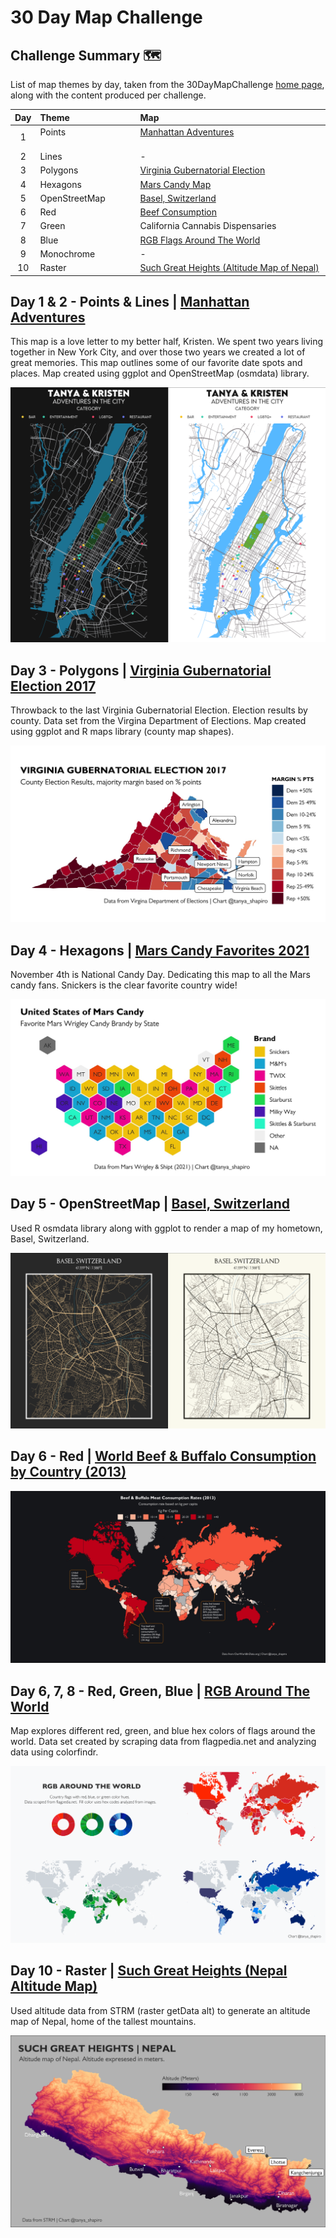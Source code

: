 # 30 Day Map Challenge  

## Challenge Summary :world_map:

List of map themes by day, taken from the 30DayMapChallenge [home page](https://github.com/tjukanovt/30DayMapChallenge), along with the content produced per challenge. 

| Day | Theme         | Map                                        |
|:---:|:--------------|:-------------------------------------------|
| 1   | Points<img width=160/>| [Manhattan Adventures](manhattan-adventures)<img width=400/>  |
| 2   | Lines         | -                                          |
| 3   | Polygons      | [Virginia Gubernatorial Election](va-governor-election)            |
| 4   | Hexagons      | [Mars Candy Map](candy-hex-map)                               |
| 5   | OpenStreetMap | [Basel, Switzerland](basel-openstreetmap)                        |
| 6   | Red           | [Beef Consumption](red-beef-map)                           |
| 7   | Green         | California Cannabis Dispensaries           |
| 8   | Blue          | [RGB Flags Around The World](flag-rgb-map)                 |
| 9   | Monochrome    | -                                          |
| 10  | Raster        | [Such Great Heights (Altitude Map of Nepal)](raster-nepal-map)|

## **Day 1 & 2 - Points & Lines | [Manhattan Adventures](manhattan-adventures)**
This map is a love letter to my better half, Kristen. We spent two years living together in New York City, and over those two years we created a lot of great memories. This map outlines some of our favorite date spots and places. Map created using ggplot and OpenStreetMap (osmdata) library.

![plot](./manhattan-adventures/manhattan_adventures_dark_light.png)


## **Day 3 - Polygons | [Virginia Gubernatorial Election 2017](va-governor-election)**
Throwback to the last Virginia Gubernatorial Election. Election results by county. Data set from the Virgina Department of Elections. Map created using ggplot and R maps library (county map shapes).

![plot](./va-governor-election/va-governor-election.jpeg)


## **Day 4 - Hexagons | [Mars Candy Favorites 2021](candy-hex-map)**
November 4th is National Candy Day. Dedicating this map to all the Mars candy fans. Snickers is the clear favorite country wide!

![plot](./candy-hex-map/favorite_mars_candy.jpeg)

## **Day 5 - OpenStreetMap | [Basel, Switzerland](basel-openstreetmap)**
Used R osmdata library along with ggplot to render a map of my hometown, Basel, Switzerland. 

![plot](./basel-openstreetmap/basel_map_dark_light.png)


## **Day 6 - Red | [World Beef & Buffalo Consumption by Country (2013)](red-beef-map)**


![plot](./red-beef-map/red_beef_map.jpeg)

## **Day 6, 7, 8 - Red, Green, Blue | [RGB Around The World](flag-rgb-map)**
Map explores different red, green, and blue hex colors of flags around the world. Data set created by scraping data from flagpedia.net and analyzing data using colorfindr.

![plot](./flag-rgb-map/world-flag-map.png)

## **Day 10 - Raster | [Such Great Heights (Nepal Altitude Map)](raster-nepal-map)**
Used altitude data from STRM (raster getData alt) to generate an altitude map of Nepal, home of the tallest mountains.

![plot](./raster-nepal-map/nepal_map.jpeg)

